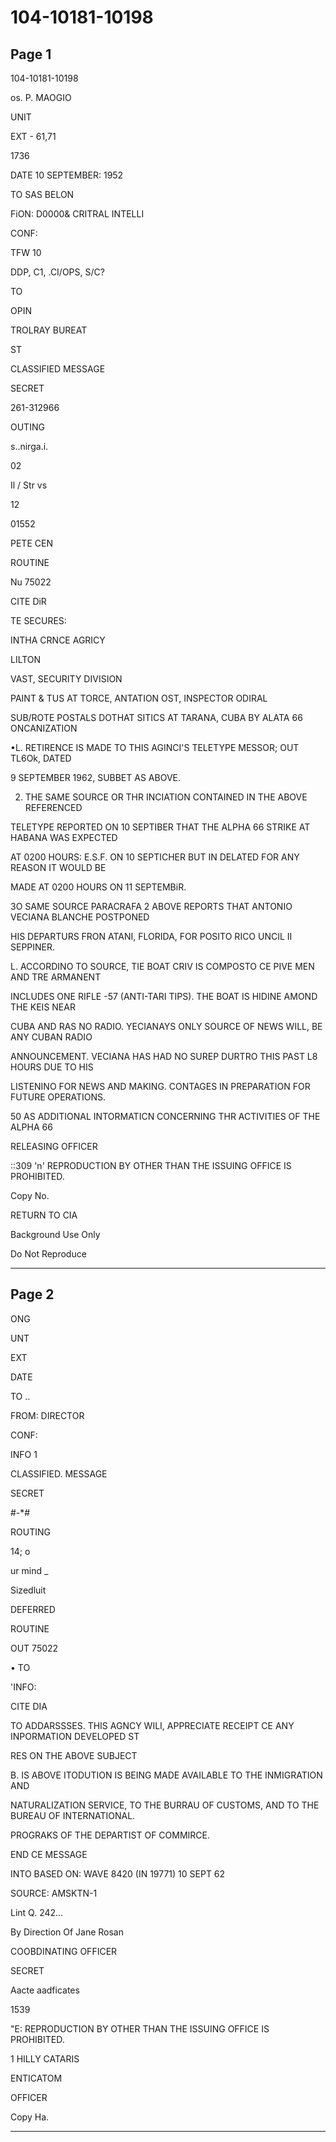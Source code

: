 # 104-10181-10198

## Page 1

104-10181-10198

os. P. MAOGIO

UNIT

EXT - 61,71

1736

DATE 10 SEPTEMBER: 1952

TO SAS BELON

FiON: D0000& CRITRAL INTELLI

CONF:

TFW 10

DDP, C1, .CI/OPS, S/C?

TO

OPIN

TROLRAY BUREAT

ST

CLASSIFIED MESSAGE

SECRET

261-312966

OUTING

s..nirga.i.

02

Il / Str vs

12

01552

PETE CEN

ROUTINE

Nu 75022

CITE DiR

TE SECURES:

INTHA CRNCE AGRICY

LILTON

VAST, SECURITY DIVISION

PAINT & TUS AT TORCE, ANTATION OST, INSPECTOR ODIRAL

SUB/ROTE POSTALS DOTHAT SITICS AT TARANA, CUBA BY ALATA 66 ONCANIZATION

•L. RETIRENCE IS MADE TO THIS AGINCI'S TELETYPE MESSOR; OUT TL6Ok, DATED

9 SEPTEMBER 1962, SUBBET AS ABOVE.

2. THE SAME SOURCE OR THR INCIATION CONTAINED IN THE ABOVE REFERENCED

TELETYPE REPORTED ON 10 SEPTIBER THAT THE ALPHA 66 STRIKE AT HABANA WAS EXPECTED

AT 0200 HOURS: E.S.F. ON 10 SEPTICHER BUT IN DELATED FOR ANY REASON IT WOULD BE

MADE AT 0200 HOURS ON 11 SEPTEMBiR.

3O SAME SOURCE PARACRAFA 2 ABOVE REPORTS THAT ANTONIO VECIANA BLANCHE POSTPONED

HIS DEPARTURS FRON ATANI, FLORIDA, FOR POSITO RICO UNCIL II SEPPINER.

L. ACCORDINO TO SOURCE, TIE BOAT CRIV IS COMPOSTO CE PIVE MEN AND TRE ARMANENT

INCLUDES ONE RIFLE -57 (ANTI-TARI TIPS). THE BOAT IS HIDINE AMOND THE KEIS NEAR

CUBA AND RAS NO RADIO. YECIANAYS ONLY SOURCE OF NEWS WILL, BE ANY CUBAN RADIO

ANNOUNCEMENT. VECIANA HAS HAD NO SUREP DURTRO THIS PAST L8 HOURS DUE TO HIS

LISTENINO FOR NEWS AND MAKING. CONTAGES IN PREPARATION FOR FUTURE OPERATIONS.

50 AS ADDITIONAL INTORMATICN CONCERNING THR ACTIVITIES OF THE ALPHA 66

RELEASING OFFICER

::309 'n' REPRODUCTION BY OTHER THAN THE ISSUING OFFICE IS PROHIBITED.

Copy No.

RETURN TO CIA

Background Use Only

Do Not Reproduce

---

## Page 2

ONG

UNT

EXT

DATE

TO ..

FROM: DIRECTOR

CONF:

INFO 1

CLASSIFIED. MESSAGE

SECRET

#-*#

ROUTING

14; o

ur mind _

Sizedluit

DEFERRED

ROUTINE

OUT 75022

• TO

'INFO:

CITE DIA

TO ADDARSSSES. THIS AGNCY WILI, APPRECIATE RECEIPT CE ANY INPORMATION DEVELOPED ST

RES ON THE ABOVE SUBJECT

B. IS ABOVE ITODUTION IS BEING MADE AVAILABLE TO THE INMIGRATION AND

NATURALIZATION SERVICE, TO THE BURRAU OF CUSTOMS, AND TO THE BUREAU OF INTERNATIONAL.

PROGRAKS OF THE DEPARTIST OF COMMIRCE.

END CE MESSAGE

INTO BASED ON: WAVE 8420 (IN 19771) 10 SEPT 62

SOURCE: AMSKTN-1

Lint Q. 242...

By Direction Of Jane Rosan

COOBDINATING OFFICER

SECRET

Aacte aadficates

1539

"E: REPRODUCTION BY OTHER THAN THE ISSUING OFFICE IS PROHIBITED.

1 HILLY CATARIS

ENTICATOM

OFFICER

Copy Ha.

---

